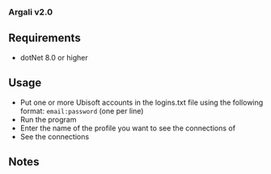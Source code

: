 ### Argali v2.0

## Requirements
- dotNet 8.0 or higher

## Usage
- Put one or more Ubisoft accounts in the logins.txt file using the following format: `email:password` (one per line)
- Run the program
- Enter the name of the profile you want to see the connections of
- See the connections 

## Notes
